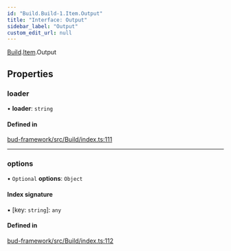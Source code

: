 ```yaml
---
id: "Build.Build-1.Item.Output"
title: "Interface: Output"
sidebar_label: "Output"
custom_edit_url: null
---
```


[Build](../modules/Build.Build-1.md).[Item](../modules/Build.Build-1.Item.md).Output

## Properties

### loader

• **loader**: `string`

#### Defined in

[bud-framework/src/Build/index.ts:111](https://github.com/roots/bud/blob/18ced3274/packages/@roots/bud-framework/src/Build/index.ts#L111)

___

### options

• `Optional` **options**: `Object`

#### Index signature

▪ [key: `string`]: `any`

#### Defined in

[bud-framework/src/Build/index.ts:112](https://github.com/roots/bud/blob/18ced3274/packages/@roots/bud-framework/src/Build/index.ts#L112)
